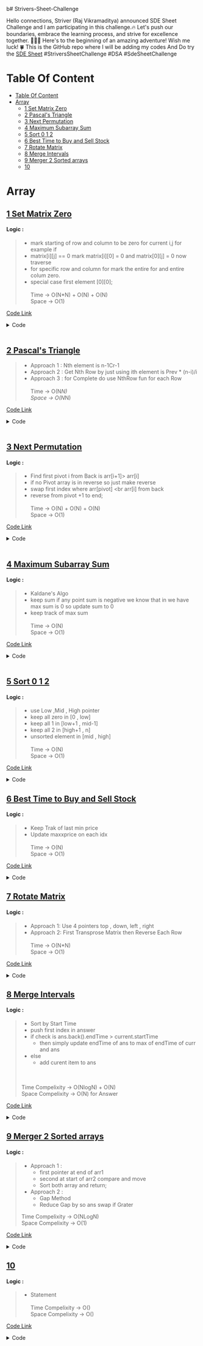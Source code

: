b# Strivers-Sheet-Challenge

Hello connections, Striver (Raj Vikramaditya) announced SDE Sheet Challenge and I am participating in this challenge.🔥
Let's push our boundaries, embrace the learning process, and strive for excellence together. 🌟🚀🤝
Here's to the beginning of an amazing adventure! Wish me luck! 🍀
This is the GitHub repo where I will be adding my codes
And Do try the [SDE Sheet](https://lnkd.in/gcHXDXkw)
#StriversSheetChallenge #DSA #SdeSheetChallenge


# Table Of Content
- [Table Of Content](#table-of-content)
- [Array](#array)
  - [1 Set Matrix Zero](#1-set-matrix-zero)
  - [2 Pascal's Triangle](#2-pascals-triangle)
  - [3 Next Permutation](#3-next-permutation)
  - [4 Maximum Subarray Sum](#4-maximum-subarray-sum)
  - [5 Sort 0 1 2](#5-sort-0-1-2)
  - [6 Best Time to Buy and Sell Stock](#6-best-time-to-buy-and-sell-stock)
  - [7 Rotate Matrix](#7-rotate-matrix)
  - [8 Merge Intervals](#8-merge-intervals)
  - [9 Merger 2 Sorted arrays](#9-merger-2-sorted-arrays)
  - [10 ](#10-)



# Array 
## [1 Set Matrix Zero](https://www.codingninjas.com/codestudio/problems/set-matrix-zeros_8230862?challengeSlug=striver-sde-challenge)

<h4>Logic :</h4>


> - mark starting of row and column to be zero for current i,j for example if
> - matrix[i][j] == 0 mark matrix[i][0] = 0 and matrix[0][j] = 0 now traverse
> - for specific row and column for mark the entire for and entire colum zero.
> - special case first element [0][0]; </br></br>
>   Time  -> O(N*N) + O(N) + O(N)   </br>
>   Space -> O(1)





[Code Link](./Arrays/01-set-matrix-zero.cpp)
<details>
<summary>Code</summary>

```cpp
#include <bits/stdc++.h>
void setZeros(vector<vector<int>> &matrix)
{
	int row = 0;
	int col = 0;
	int n = matrix.size();
	int m = matrix[0].size();
	for(int i = 0; i < n ;i++){
		for(int j= 0; j < m;j++){
			if(i == 0 || j == 0 ){
				if(matrix[i][j] == 0 and i == 0  )row = 1;
				if(matrix[i][j] == 0 and j == 0)col = 1;
			}
			else{
				if (matrix[i][j] == 0) {
					matrix[i][0] = 0;
					matrix[0][j] = 0;
				}
            }
        }
	}
	//marking all row
	for(int i = 1; i < n ; i++){
		if(matrix[i][0] == 0){
            for (int j = 0; j < m; j++) {
				matrix[i][j] = 0;
            }
        }
    }
	// marking all col
	for(int j = 1; j < m ; j++){
		if(matrix[0][j] == 0 ){
			for(int  i = 0; i < n ;i++){
				matrix[i][j] = 0;
			}
		}
	}
	if(col){
		for(int i = 0; i < n ; i++)matrix[i][0] = 0;
	}

	if(row){
		for(int j = 0; j < m ; j++) matrix[0][j] = 0;
	}
}
```

</details>
</br>

## [2 Pascal's Triangle]([link](https://www.codingninjas.com/codestudio/problems/pascal-s-triangle_8230805?challengeSlug=striver-sde-challenge))


> - Approach 1 : Nth element is n-1Cr-1
> - Approach 2 : Get Nth Row by just using ith element is Prev * (n-i)/i
> - Approach 3 : for Complete do use NthRow fun for each Row  </br> </br>
>  Time   -> O(N*N)  </br>
>  Space  -> O(N*N) 



[Code Link](./Arrays/02-pascals-triangle.cpp)
<details>
<summary>Code</summary>

```cpp

#include <bits/stdc++.h>
#define ll long long int
vector<ll> getRow(int n ){
  //  ll ans = 1;
   vector<ll> ans ;
   ans.push_back(1); 
   for(int i = 1; i < n ; i++){
        ll x = (ans.back() * (n - i))/i;
        ans.push_back(x);
   }
   return ans;
}


vector<vector<long long int>> printPascal(int n) 
{
     vector<vector<ll>>ans;
     for(int i = 1 ; i <= n ; i++){
         ans.push_back(getRow(i));
     }
     return ans;
}

```

</details>
</br>

## [3 Next Permutation](https://www.codingninjas.com/codestudio/problems/next-permutation_8230741?challengeSlug=striver-sde-challenge)
<h4>Logic :</h4>


> - Find first pivot i  from Back is arr[i+1]> arr[i]
> - if no Pivot array is in reverse so just make reverse
> - swap first index where arr[pivot] <br arr[i] from back
> - reverse from pivot +1 to end;  </br> </br>
> Time   -> O(N) + O(N) + O(N)  </br>
> Space  -> O(1) 


[Code Link](./Arrays/03-next-permutation.cpp)
<details>
<summary>Code</summary>

```cpp
#include <bits/stdc++.h> 
vector<int> nextPermutation(vector<int> &arr, int n)
{
     int pivot = -1;
     //break point 
     for(int i = n - 2 ;i >= 0 ; i--){
         if(arr[i+1] > arr[i]){
             pivot = i;
             break;
         }
     }
     // fully dreacresing order so reversing complete array
     if (pivot == -1) {
         reverse(arr.begin() , arr.end());
         return arr;
     }

     //find next greater element
     for(int i = n - 1 ; i >= 0 ;i--){
         if(arr[i] > arr[pivot]){
             swap(arr[i] , arr[pivot]);
             break;
         }
     }
     reverse(arr.begin() + pivot + 1 , arr.end());
     return arr;
}
```
</details> 
</br>

 ## [4 Maximum Subarray Sum]([link](https://www.codingninjas.com/codestudio/problems/maximum-subarray-sum_8230694?challengeSlug=striver-sde-challenge))
<h4>Logic :</h4>



> - Kaldane's Algo
> - keep sum if any point sum is negative we know that in we have max sum is 0 so update sum to 0
> - keep track of max sum  </br> </br>
> Time   -> O(N)   </br>
> Space  -> O(1)


[Code Link](./Arrays/04-maximum-subarray-sum.cpp)
<details>
<summary>Code</summary>

```cpp

#include <bits/stdc++.h> 
long long maxSubarraySum(int arr[], int n)
{
    long long int sum = 0 , ans = 0;
    for(int i = 0; i < n ;i++){
        sum+= arr[i];
        if(sum < 0){
            sum = 0;
        }
        ans = max(ans , sum);
    }
    return ans;
}

```
</details> 
</br>


## [5 Sort 0 1 2]((https://www.codingninjas.com/codestudio/problems/sort-0-1-2_8230695?challengeSlug=striver-sde-challenge))
<h4>Logic :</h4>



> - use Low ,Mid , High pointer
> - keep all zero in [0 , low]
> - keep all 1 in [low+1 , mid-1]
> - keep all 2 in [high+1 , n]
> - unsorted element in [mid , high]  </br> </br>
>  Time   -> O(N)   </br>
>  Space  -> O(1) 

[Code Link](./Arrays/05-sort-012.cpp)
<details>
<summary>Code</summary>

```cpp

#include <bits/stdc++.h> 
void sort012(int *arr, int n)
{
   int low = 0 , mid = 0 , high = n- 1 ;
   while(mid <= high){
      if(arr[mid] == 0){
         swap(arr[low] , arr[mid]);
         low++ , mid++;
      }else if(arr[mid] == 1 ){
         mid++;
      }else{
         swap(arr[mid] , arr[high]);
         high--;
      }
   }
}

```
</details> 


## [6 Best Time to Buy and Sell Stock](https://www.codingninjas.com/codestudio/problems/best-time-to-buy-and-sell-stock_8230746?challengeSlug=striver-sde-challenge)
<h4>Logic :</h4>


> - Keep Trak of last min price
> - Update maxxprice on each idx  </br> </br>
>  Time   -> O(N)   </br>
>  Space  -> O(1)

[Code Link](./Arrays/06-best-time-to-buy-sell-stock.cpp)
<details>
<summary>Code</summary>

```cpp

#include <bits/stdc++.h> 
int maximumProfit(vector<int> &prices){
    int mini = INT_MAX , maxprofit = 0;
    for(int  i = 0; i < prices.size() ; i++){
        mini = min(mini , prices[i]);
        maxprofit = max(maxprofit , prices[i] - mini);
    }
    return maxprofit;
}

```
</details> 


## [7 Rotate Matrix]((https://www.codingninjas.com/codestudio/problems/rotate-matrix_8230774?challengeSlug=striver-sde-challenge))
<h4>Logic :</h4>


> - Approach 1: Use 4 pointers top , down, left , right
> - Approach 2: First Transprose Matrix then Reverse Each Row  </br> </br>
>  Time   -> O(N*N)   </br>
>  Space  -> O(1)
    

[Code Link](./Arrays/07-rotate-matrix.cpp)
<details>
<summary>Code</summary>

```cpp

#include <bits/stdc++.h>

void rotateMatrix(vector<vector<int>> &mat, int n, int m)
{
    if(n==1 || m==1) return;
    //pinter approach 
    int top = 0, bot = n-1, left = 0, right = m-1;
    while(top<bot && left < right){
        int temp = mat[left][top];
        //moving from top to bottom last column
        for(int i = top;i<bot;i++)
            mat[i][left] = mat[i+1][left];

        //moving from left to right first row 
        for(int i=left;i<right;i++)
            mat[bot][i] = mat[bot][i+1];
        //moving to bottom to up first column
        for(int i=bot;i>top;i--)
            mat[i][right] = mat[i-1][right];
        //moving from right to left last row 
        for(int i=right;i>left+1;i--)
            mat[top][i] = mat[top][i-1];

        //fixing value of first element
        mat[top][left+1] = temp;
        top++, bot--,left++,right--;
    }
}


```
</details> 



## [8 Merge Intervals](https://www.codingninjas.com/codestudio/problems/merge-intervals_8230700?challengeSlug=striver-sde-challenge)
<h4>Logic :</h4>


> - Sort by Start Time 
> - push first index in answer
> - if check is ans.back().endTime > current.startTime
>   - then simply update endTime of ans to max of endTime of curr and ans
> - else 
>   - add curent item to ans 
> 
> </br> </br>
> Time  Compelixity -> O(NlogN) + O(N)  </br>
> Space Compelixity -> O(N) for Answer 



[Code Link](./Arrays/08-merge-intervals.cpp)
<details>
<summary>Code</summary>

```cpp

#include <bits/stdc++.h> 
/*

    intervals[i][0] = start point of i'th interval
    intervals[i][1] = finish point of i'th interval

*/
static bool comp(vector<int> &a ,vector<int>&b ){
    if(a[0] < b[0])return true;
    else if(a[0] > b[0])return false;
    else return a[1] < b[1]; 
}

vector<vector<int>> mergeIntervals(vector<vector<int>> &intervals)
{
   sort(intervals.begin() , intervals.end() , comp);
   vector<vector<int>>ans;
   ans.push_back(intervals[0]);

   for(int i = 1 ; i < intervals.size() ; i++){
       if(ans.back()[1] < intervals[i][0]){
           //new
           ans.push_back(intervals[i]);
       }else{
        //    update
           ans.back()[1] =max( intervals[i][1] , ans.back()[1]);
       }
   }
   cout<<endl;
   return ans;
}


```

</details> 





## [9 Merger 2 Sorted arrays]([link](https://www.codingninjas.com/codestudio/problems/merge-two-sorted-arrays_8230835?challengeSlug=striver-sde-challenge))

<h4>Logic :</h4>

> - Approach 1 : 
>   - first pointer at end of arr1
>   - second at start of arr2 compare and move 
>   - Sort both array and return;
> - Approach 2 :
>   - Gap Method   
>   - Reduce Gap by so ans swap if Grater </br> 
> 
>
> Time  Compelixity -> O(NLogN)  </br>
> Space Compelixity -> O(1) 



[Code Link](./Arrays/09-merge-sorted-array.cpp)
<details>
<summary>Code</summary>

```cpp

#include <bits/stdc++.h>

vector<int> ninjaAndSortedArrays(vector<int>& arr1, vector<int>& arr2, int m, int n) {
	 int i = arr1.size()-1 , j = arr2.size()-1;
	 while(i>=0 and j>=0){
		 arr1[i--] =arr2[j--];
	 }
	 int len = arr1.size();
	 int gap = (len/2 + len%2);
	 while(gap > 0){
		 int l = 0 ,r = gap;
		 while(r < arr1.size()){
			 if(arr1[l] > arr1[r] )swap(arr1[l] , arr1[r]);
			 l++ , r++;
		 }
		 if(gap == 1)break;
		 gap = gap/2 + gap%2;
		 
	 }
	 return arr1;
}


```

</details> 




## [10 ](link)
<h4>Logic :</h4>



> - Statement  </br> </br>
> Time  Compelixity -> O()  </br>
> Space Compelixity -> O() 



[Code Link](./Arrays)
<details>
<summary>Code</summary>

```cpp

Code

```

</details> 


<!-- 

## [8 ](link)
<h4>Logic :</h4>



> - Statement  </br> </br>
> Time  Compelixity -> O()  </br>
> Space Compelixity -> O() 



[Code Link](./Arrays)
<details>
<summary>Code</summary>

```cpp

Code

```

</details> 




## [8 ](link)
<h4>Logic :</h4>



> - Statement  </br> </br>
> Time  Compelixity -> O()  </br>
> Space Compelixity -> O() 



[Code Link](./Arrays)
<details>
<summary>Code</summary>

```cpp

Code

```

</details> 




## [8 ](link)
<h4>Logic :</h4>



> - Statement  </br> </br>
> Time  Compelixity -> O()  </br>
> Space Compelixity -> O() 



[Code Link](./Arrays)
<details>
<summary>Code</summary>

```cpp

Code

```

</details> 



## [8 ](link)
<h4>Logic :</h4>



> - Statement  </br> </br>
> Time  Compelixity -> O()  </br>
> Space Compelixity -> O() 



[Code Link](./Arrays)
<details>
<summary>Code</summary>

```cpp

Code

```

</details> 




## [8 ](link)
<h4>Logic :</h4>



> - Statement  </br> </br>
> Time  Compelixity -> O()  </br>
> Space Compelixity -> O() 



[Code Link](./Arrays)
<details>
<summary>Code</summary>

```cpp

Code

```

</details> 




## [8 ](link)
<h4>Logic :</h4>



> - Statement  </br> </br>
> Time  Compelixity -> O()  </br>
> Space Compelixity -> O() 



[Code Link](./Arrays)
<details>
<summary>Code</summary>

```cpp

Code

```

</details> 




## [8 ](link)
<h4>Logic :</h4>



> - Statement  </br> </br>
> Time  Compelixity -> O()  </br>
> Space Compelixity -> O() 



[Code Link](./Arrays)
<details>
<summary>Code</summary>

```cpp

Code

```

</details> 




## [8 ](link)
<h4>Logic :</h4>



> - Statement  </br> </br>
> Time  Compelixity -> O()  </br>
> Space Compelixity -> O() 



[Code Link](./Arrays)
<details>
<summary>Code</summary>

```cpp

Code

```

</details> 




## [8 ](link)
<h4>Logic :</h4>



> - Statement  </br> </br>
> Time  Compelixity -> O()  </br>
> Space Compelixity -> O() 



[Code Link](./Arrays)
<details>
<summary>Code</summary>

```cpp

Code

```

</details> 




## [8 ](link)
<h4>Logic :</h4>



> - Statement  </br> </br>
> Time  Compelixity -> O()  </br>
> Space Compelixity -> O() 



[Code Link](./Arrays)
<details>
<summary>Code</summary>

```cpp

Code

```

</details> 




## [8 ](link)
<h4>Logic :</h4>



> - Statement  </br> </br>
> Time  Compelixity -> O()  </br>
> Space Compelixity -> O() 



[Code Link](./Arrays)
<details>
<summary>Code</summary>

```cpp

Code

```

</details>  -->



